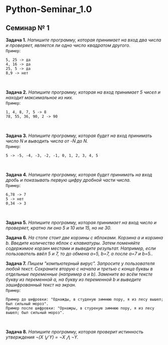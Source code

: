 # **Python-Seminar_1.0**
## Семинар № 1
**Задача 1.** *Напишите программу, которая принимает на вход два числа и проверяет, является ли одно число квадратом другого.* <br>
`Пример`:
```
5, 25 -> да
4, 16 -> да
25, 5 -> да
8,9 -> нет
```
<br>

**Задача 2.** *Напишите программу, которая на вход принимает 5 чисел и находит максимальное из них.* <br>
`Пример`:
```
1, 4, 8, 7, 5 -> 8
78, 55, 36, 90, 2 -> 90
```
<br>

**Задача 3.** *Напишите программу, которая будет на вход принимать число N и выводить числа от -N до N.* <br>
`Пример`:
```
5 -> -5, -4, -3, -2, -1, 0, 1, 2, 3, 4, 5
```
<br>

**Задача 4.** *Напишите программу, которая будет принимать на вход дробь и показывать первую цифру дробной части числа.* <br>
`Пример`:
```
6,78 -> 7
5 -> нет
0,34 -> 3
```
<br>

**Задача 5.** *Напишите программу, которая принимает на вход число и проверяет, кратно ли оно 5 и 10 или 15, но не 30.* <br>

**Задача 6.** *На столе стоит две корзины с яблоками. Корзина a и корзина b. Введите количество яблок с клавиатуры. Затем поменяйте содержимое корзин местами и выведите результат. Например, если пользователь ввёл 5 и 7, то до обмена a=5, b=7, а после a=7 и b=5..* <br>

**Задача 7.** *Пишем "компьютерный вирус". Запросите у пользователя любой текст. Сохраните вторую с начала и третью с конца буквы в отдельные переменные (например a и b). Замените во всём тексте букву из переменной a, на букву из переменной b и выведите зашифрованный текст на экран.* <br>
`Пример`:
```
Пример до шифровки: "Однажды, в студеную зимнюю пору, я из лесу вышел; был сильный мороз".
Пример после шифровки: "Орнажры, в стуреную зимнюю пору, я из лесу вышел; был сильный мороз".
```
<br>

**Задача 8.** *Напишите программу, которая проверит истинность утверждения ¬(X ⋁ Y) = ¬X ⋀ ¬Y.* <br>


